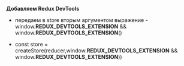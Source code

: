**Добавляем Redux DevTools**
* передаем в store вторым аргументом выражение -
window.__REDUX_DEVTOOLS_EXTENSION__ &&  window.__REDUX_DEVTOOLS_EXTENSION__()

* const store = createStore(reducer,window.__REDUX_DEVTOOLS_EXTENSION__ &&  window.__REDUX_DEVTOOLS_EXTENSION__))

